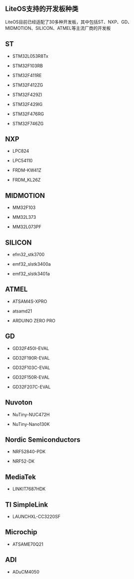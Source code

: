 ## LiteOS支持的开发板种类

LiteOS目前已经适配了30多种开发板，其中包括ST、NXP、GD、MIDMOTION、SILICON、ATMEL等主流厂商的开发板

## ST

- STM32L053R8Tx

- STM32F103RB

- STM32F411RE

- STM32F412ZG

- STM32F429ZI

- STM32F429IG

- STM32F476RG

- STM32F746ZG

## NXP

- LPC824

- LPC54110

- FRDM-KW41Z

- FRDM_KL26Z

## MIDMOTION

- MM32F103

- MM32L373

- MM32L073PF

## SILICON

- efm32_stk3700

- emf32_slstk3400a

- emf32_slstk3401a

## ATMEL

- ATSAM4S-XPRO

- atsamd21

- ARDUINO ZERO PRO

## GD

- GD32F450I-EVAL

- GD32F190R-EVAL

- GD32F103C-EVAL

- GD32F150R-EVAL

- GD32F207C-EVAL

## Nuvoton

- NuTiny-NUC472H

- NuTiny-Nano130K

## Nordic Semiconductors

- NRF52840-PDK

- NRF52-DK

## MediaTek

- LINKIT7687HDK

## TI SimpleLink

- LAUNCHXL-CC3220SF

## Microchip

- ATSAME70Q21

## ADI

- ADuCM4050
